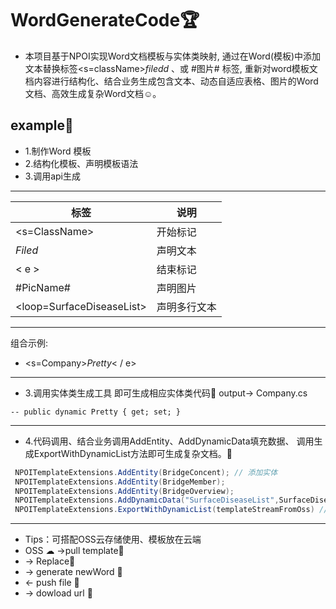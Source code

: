 # WordGenerateCode🏆
* 本项目基于NPOI实现Word文档模板与实体类映射, 通过在Word(模板)中添加文本替换标签<s=className>$filedd$ <e>、或 #图片# 标签, 重新对word模板文档内容进行结构化、结合业务生成包含文本、动态自适应表格、图片的Word文档、高效生成复杂Word文档☺。
## example🎈
 * 1.制作Word 模板
 * 2.结构化模板、声明模板语法 
 * 3.调用api生成
---
   | 标签     |说明 |
  | ---- | ---- |
  |<s=ClassName>| 开始标记 |
  |$Filed$ |声明文本|
  |< e > |结束标记|
  |#PicName#|声明图片|
  |<loop=SurfaceDiseaseList>|声明多行文本|
  ---
  组合示例:
 * <s=Company>$Pretty$< / e>
  ---
  * 3.调用实体类生成工具 即可生成相应实体类代码🚀
  output->
  Company.cs
  ```
  -- public dynamic Pretty { get; set; }
  ```
  ---
 
* 4.代码调用、结合业务调用AddEntity、AddDynamicData填充数据、 调用生成ExportWithDynamicList方法即可生成复杂文档。🚀
 ``` C#
  NPOITemplateExtensions.AddEntity(BridgeConcent); // 添加实体
  NPOITemplateExtensions.AddEntity(BridgeMember);
  NPOITemplateExtensions.AddEntity(BridgeOverview); 
  NPOITemplateExtensions.AddDynamicData("SurfaceDiseaseList",SurfaceDiseaseList); // 添加动态数据实体
  NPOITemplateExtensions.ExportWithDynamicList(templateStreamFromOss) // 动态导出
``` 
---
   * Tips：可搭配OSS云存储使用、模板放在云端
* OSS ☁ ->pull template🎫 
*  -> Replace🚗
*  -> generate newWord 🎫 
*  <- push file 🎫 
*  -> dowload url 🎯

